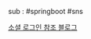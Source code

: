 sub : #springboot #sns

[소셜 로그인 참조 블로그](https://velog.io/@nefertiri/%EC%8A%A4%ED%94%84%EB%A7%81-%EB%B6%80%ED%8A%B8-OAuth2-%EC%86%8C%EC%85%9C-%EB%A1%9C%EA%B7%B8%EC%9D%B8-%EA%B5%AC%ED%98%84%ED%95%98%EA%B8%B0-01)
